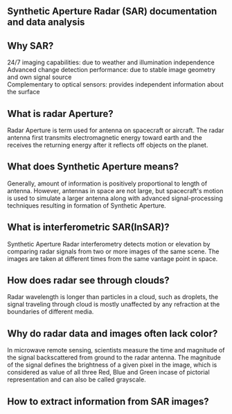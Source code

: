 <j>

## Synthetic Aperture Radar (SAR) documentation and data analysis

## Why SAR?
24/7 imaging capabilities: due to weather and illumination independence <br>
Advanced change detection performance: due to stable image geometry and own signal source <br>
Complementary to optical sensors: provides independent information about the surface

## What is radar Aperture?
Radar Aperture is term used for antenna on spacecraft or aircraft. The radar antenna first transmits electromagnetic energy toward earth and the receives the returning energy after it reflects off objects on the planet.

## What does Synthetic Aperture means?
Generally, amount of information is positively proportional to length of antenna. However, antennas in space are not large, but spacecraft's motion is used to simulate a larger antenna along with advanced signal-processing techniques resulting in formation of Synthetic Aperture.

## What is interferometric SAR(InSAR)?
Synthetic Aperture Radar interferometry detects motion or elevation by comparing radar signals from two or more images of the same scene. The images are taken at different times from the same vantage point in space.

## How does radar see through clouds?
Radar wavelength is longer than particles in a cloud, such as droplets, the signal traveling through cloud is mostly unaffected by any refraction at the boundaries of different media.

## Why do radar data and images often lack color?
In microwave remote sensing, scientists measure the time and magnitude of the signal backscattered from ground to the radar antenna. The magnitude of the signal defines the brightness of a given pixel in the image, which is considered as value of all three Red, Blue and Green incase of pictorial representation and can also be called grayscale.

 ## How to extract information from SAR images?

</j>
